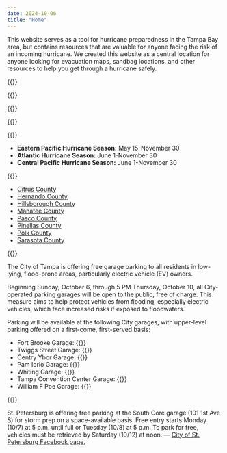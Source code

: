 ```yaml
---
date: 2024-10-06
title: "Home"
---
```


This website serves as a tool for hurricane preparedness in the Tampa Bay area, but contains resources
that are valuable for anyone facing the risk of an incoming hurricane. We created this website as a central location for anyone looking for evacuation maps, sandbag locations, and other resources to help you get through a hurricane safely.

{{<divider-title title="Fox Weather Channel Live" align="left">}}

{{<youtube wt6SIE7BXS8>}}

{{<divider-title title="Live Weather Map" align="left">}}

{{<windy-map>}}

{{<divider-title title="Hurricane Seasons" align="left">}}

- **Eastern Pacific Hurricane Season:** May 15-November 30
- **Atlantic Hurricane Season:** June 1-November 30
- **Central Pacific Hurricane Season:** June 1-November 30

{{<divider-title title="View Resources by County" align="left">}}

- [Citrus County](/county/citrus-county)
- [Hernando County](/county/hernando-county)
- [Hillsborough County](/county/hillsborough-county)
- [Manatee County](/county/Manatee-county)
- [Pasco County](/county/pasco-county)
- [Pinellas County](/county/pinellas-county)
- [Polk County](/county/polk-county)
- [Sarasota County](/county/sarasota-county)

{{<divider-title title="Free Parking in Tampa" align="left">}}

The City of Tampa is offering free garage parking to all residents in low-lying, flood-prone areas, particularly electric vehicle (EV) owners.

Beginning Sunday, October 6, through 5 PM Thursday, October 10, all City-operated parking garages will be open to the public, free of charge. This measure aims to help protect vehicles from flooding, especially electric vehicles, which face increased risks if exposed to floodwaters.

Parking will be available at the following City garages, with upper-level parking offered on a first-come, first-served basis:

- Fort Brooke Garage: {{<directions-link address="107 N. Franklin St.">}}
- Twiggs Street Garage: {{<directions-link address="901 E. Twiggs St.">}}
- Centry Ybor Garage: {{<directions-link address="1500 E. 5th Ave.">}}
- Pam Iorio Garage: {{<directions-link address="301 Channelside Dr.">}}
- Whiting Garage: {{<directions-link address="118 S Florida Ave">}}
- Tampa Convention Center Garage: {{<directions-link address="141 E. Brorein St.">}}
- William F Poe Garage: {{<directions-link address="802 N. Ashley Dr.">}}

{{<divider-title title="Free Parking in St. Petersburg" align="left">}}

St. Petersburg is offering free parking at the South Core garage (101 1st Ave S) for storm prep on a space-available basis. Free entry starts Monday (10/7) at 5 p.m. until full or Tuesday (10/8) at 5 p.m. To park for free, vehicles must be retrieved by Saturday (10/12) at noon. — [City of St. Petersburg Facebook page.](https://www.facebook.com/StPeteFL/posts/949266387228449)